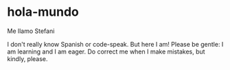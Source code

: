# hola-mundo

Me llamo Stefani

I don't really know Spanish or code-speak. 
But here I am! 
Please be gentle: I am learning and I am eager. Do correct me when I make mistakes, but kindly, please.
